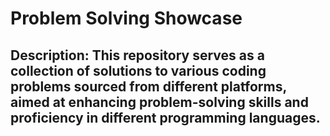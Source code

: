# Problem Solving Showcase  

## Description: This repository serves as a collection of solutions to various coding problems sourced from different platforms, aimed at enhancing problem-solving skills and proficiency in different programming languages.
